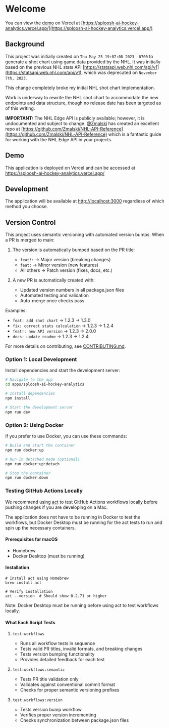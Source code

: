 # Welcome

You can view the [demo](https://sploosh-ai-hockey-analytics.vercel.app/) on Vercel at [https://sploosh-ai-hockey-analytics.vercel.app/](https://sploosh-ai-hockey-analytics.vercel.app/)

## Background

This project was initially created on `Thu May 25 19:07:08 2023 -0700` to generate a shot chart using game data provided by the NHL. It was initially based on the previous NHL stats API [https://statsapi.web.nhl.com/api/v1](https://statsapi.web.nhl.com/api/v1), which was deprecated on `November 7th, 2023`.

This change completely broke my initial NHL shot chart implementation.

Work is underway to rewrite the NHL shot chart to accommodate the new endpoints and data structure, though no release date has been targeted as of this writing.

**IMPORTANT:** The NHL Edge API is publicly available; however, it is undocumented and subject to change. [@Zmalski](https://github.com/Zmalski) has created an excellent repo at [https://github.com/Zmalski/NHL-API-Reference](https://github.com/Zmalski/NHL-API-Reference) which is a fantastic guide for working with the NHL Edge API in your projects.

## Demo

This application is deployed on Vercel and can be accessed at <https://sploosh-ai-hockey-analytics.vercel.app/>

## Development

The application will be available at <http://localhost:3000> regardless of which method you choose.

## Version Control
This project uses semantic versioning with automated version bumps. When a PR is merged to main:

1. The version is automatically bumped based on the PR title:
   - `feat!:` → Major version (breaking changes)
   - `feat:` → Minor version (new features)
   - All others → Patch version (fixes, docs, etc.)

2. A new PR is automatically created with:
   - Updated version numbers in all package.json files
   - Automated testing and validation
   - Auto-merge once checks pass

Examples:
- `feat: add shot chart` → 1.2.3 → 1.3.0
- `fix: correct stats calculation` → 1.2.3 → 1.2.4
- `feat!: new API version` → 1.2.3 → 2.0.0
- `docs: update readme` → 1.2.3 → 1.2.4

For more details on contributing, see [CONTRIBUTING.md](./.github/CONTRIBUTING.md).

### Option 1: Local Development

Install dependencies and start the development server:

```bash
# Navigate to the app
cd apps/sploosh-ai-hockey-analytics

# Install dependencies
npm install

# Start the development server
npm run dev
```

### Option 2: Using Docker

If you prefer to use Docker, you can use these commands:

```bash
# Build and start the container
npm run docker:up

# Run in detached mode (optional)
npm run docker:up:detach

# Stop the container
npm run docker:down
```
### Testing GitHub Actions Locally

We recommend using [act](https://github.com/nektos/act) to test GitHub Actions workflows locally before pushing changes if you are developing on a Mac.

The application does not have to be running in Docker to test the workflows, but Docker Desktop must be running for the act tests to run and spin up the necessary containers.

#### Prerequisites for macOS
- Homebrew
- Docker Desktop (must be running)

#### Installation

```
# Install act using Homebrew
brew install act

# Verify installation
act --version  # Should show 0.2.71 or higher
```

Note: Docker Desktop must be running before using act to test workflows locally.


#### What Each Script Tests

1. `test:workflows`
   - Runs all workflow tests in sequence
   - Tests valid PR titles, invalid formats, and breaking changes
   - Tests version bumping functionality
   - Provides detailed feedback for each test

2. `test:workflows:semantic`
   - Tests PR title validation only
   - Validates against conventional commit format
   - Checks for proper semantic versioning prefixes

3. `test:workflows:version`
   - Tests version bump workflow
   - Verifies proper version incrementing
   - Checks synchronization between package.json files
